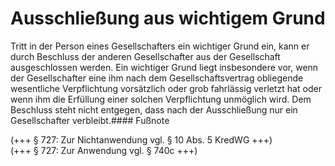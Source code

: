 # Ausschließung aus wichtigem Grund

Tritt in der Person eines Gesellschafters ein wichtiger Grund ein, kann er durch Beschluss der anderen Gesellschafter aus der Gesellschaft ausgeschlossen werden. Ein wichtiger Grund liegt insbesondere vor, wenn der Gesellschafter eine ihm nach dem Gesellschaftsvertrag obliegende wesentliche Verpflichtung vorsätzlich oder grob fahrlässig verletzt hat oder wenn ihm die Erfüllung einer solchen Verpflichtung unmöglich wird. Dem Beschluss steht nicht entgegen, dass nach der Ausschließung nur ein Gesellschafter verbleibt.#### Fußnote

(+++ § 727: Zur Nichtanwendung vgl. § 10 Abs. 5 KredWG +++)   
(+++ § 727: Zur Anwendung vgl. § 740c +++) 

